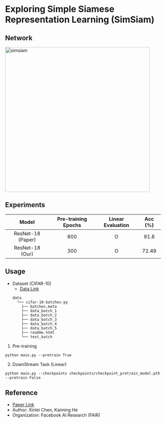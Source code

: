 # Exploring Simple Siamese Representation Learning (SimSiam)

## Network

<img width="468" alt="simsiam" src="https://user-images.githubusercontent.com/22078438/100966878-4a5b3500-3571-11eb-967e-e9171448f0e6.png">

  
## Experiments
  | Model | Pre-training Epochs | Linear Evaluation | Acc (%) |
  |:-:|:-:|:-:|:-:|
  | ResNet-18 (Paper) | 800 | O | 91.8 |
  | ResNet-18 (Our) | 300 | O | 72.49 |

## Usage
  - Dataset (CIFAR-10)
    - [Data Link](https://www.cs.toronto.edu/~kriz/cifar.html)
    ```
    data
      └── cifar-10-batches-py
        ├── batches.meta
        ├── data_batch_1
        ├── data_batch_2
        ├── data_batch_3
        ├── data_batch_4
        ├── data_batch_5
        ├── readme.html
        └── test_batch
    ```
  1. Pre-training
  ```
  python main.py --pretrain True
  ```
  
  2. DownStream Task (Linear)
  ```
  python main.py --checkpoints checkpoints/checkpoint_pretrain_model.pth --pretrain False
  ```

## Reference
  - [Paper Link](https://arxiv.org/abs/2011.10566)
  - Author: Xinlei Chen, Kaiming He
  - Organization: Facebook AI Research (FAIR)
